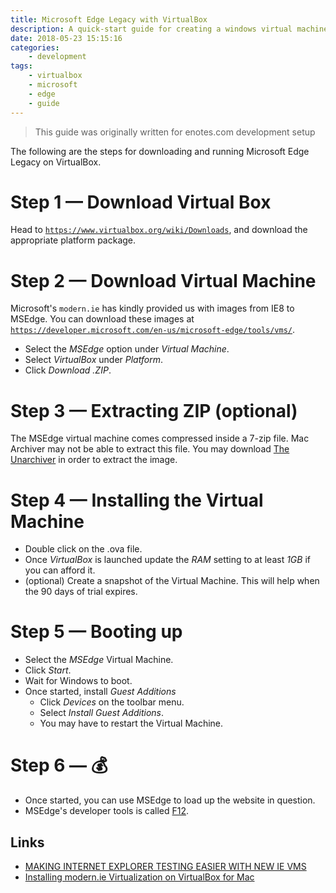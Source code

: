 ```yaml
---
title: Microsoft Edge Legacy with VirtualBox
description: A quick-start guide for creating a windows virtual machine that you can use to test your code on Microsoft Edge Legacy.
date: 2018-05-23 15:15:16
categories:
    - development
tags:
    - virtualbox
    - microsoft
    - edge
    - guide
---
```


> This guide was originally written for enotes.com development setup

The following are the steps for downloading and running Microsoft Edge Legacy on VirtualBox.

# Step 1 — Download Virtual Box

Head to [`https://www.virtualbox.org/wiki/Downloads`](https://www.virtualbox.org/wiki/Downloads), and download the appropriate platform package.

# Step 2 — Download Virtual Machine

Microsoft's `modern.ie` has kindly provided us with images from IE8 to MSEdge.  You can download these images at [`https://developer.microsoft.com/en-us/microsoft-edge/tools/vms/`](https://developer.microsoft.com/en-us/microsoft-edge/tools/vms/).

- Select the _MSEdge_ option under _Virtual Machine_.
- Select _VirtualBox_ under _Platform_.
- Click _Download .ZIP_.

# Step 3 — Extracting ZIP (optional)

The MSEdge virtual machine comes compressed inside a 7-zip file. Mac Archiver may not be able to extract this file.
You may download [The Unarchiver](https://theunarchiver.com/) in order to extract the image.

# Step 4 — Installing the Virtual Machine

- Double click on the .ova file.
- Once _VirtualBox_ is launched update the _RAM_ setting to at least _1GB_ if you can afford it.
- (optional) Create a snapshot of the Virtual Machine.  This will help when the 90 days of trial expires.

# Step 5 — Booting up

- Select the _MSEdge_ Virtual Machine.
- Click _Start_.
- Wait for Windows to boot.
- Once started, install _Guest Additions_
  - Click _Devices_ on the toolbar menu.
  - Select _Install Guest Additions_.
  - You may have to restart the Virtual Machine.
  
# Step 6 — :moneybag:

- Once started, you can use MSEdge to load up the website in question.
- MSEdge's developer tools is called [F12](https://docs.microsoft.com/en-us/microsoft-edge/devtools-guide).

## Links

- [MAKING INTERNET EXPLORER TESTING EASIER WITH NEW IE VMS](https://blog.reybango.com/2013/02/04/making-internet-explorer-testing-easier-with-new-ie-vms/)
- [Installing modern.ie Virtualization on VirtualBox for Mac](https://chriswharton.me/2013/02/installing-modern-ie-virtualization-on-virtualbox-for-mac/)